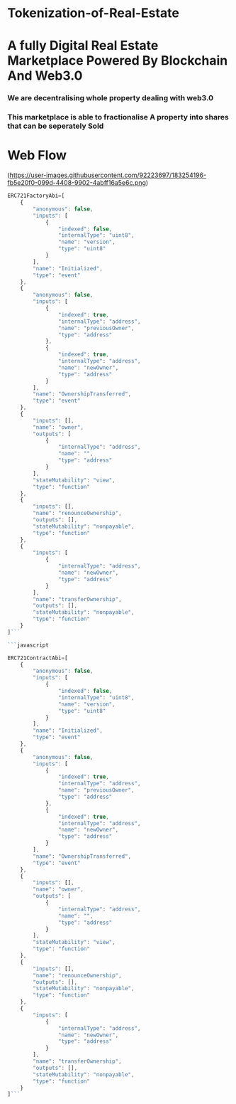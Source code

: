 # Tokenization-of-Real-Estate

# A fully Digital Real Estate Marketplace Powered By Blockchain And Web3.0
### We are decentralising whole property dealing with web3.0
### This marketplace is able to fractionalise A property into shares that can be seperately Sold
# Web Flow
(https://user-images.githubusercontent.com/92223697/183254196-fb5e20f0-099d-4408-9902-4abff16a5e6c.png)

```javascript
ERC721FactoryAbi=[
	{
		"anonymous": false,
		"inputs": [
			{
				"indexed": false,
				"internalType": "uint8",
				"name": "version",
				"type": "uint8"
			}
		],
		"name": "Initialized",
		"type": "event"
	},
	{
		"anonymous": false,
		"inputs": [
			{
				"indexed": true,
				"internalType": "address",
				"name": "previousOwner",
				"type": "address"
			},
			{
				"indexed": true,
				"internalType": "address",
				"name": "newOwner",
				"type": "address"
			}
		],
		"name": "OwnershipTransferred",
		"type": "event"
	},
	{
		"inputs": [],
		"name": "owner",
		"outputs": [
			{
				"internalType": "address",
				"name": "",
				"type": "address"
			}
		],
		"stateMutability": "view",
		"type": "function"
	},
	{
		"inputs": [],
		"name": "renounceOwnership",
		"outputs": [],
		"stateMutability": "nonpayable",
		"type": "function"
	},
	{
		"inputs": [
			{
				"internalType": "address",
				"name": "newOwner",
				"type": "address"
			}
		],
		"name": "transferOwnership",
		"outputs": [],
		"stateMutability": "nonpayable",
		"type": "function"
	}
]```

```javascript

ERC721ContractAbi=[
	{
		"anonymous": false,
		"inputs": [
			{
				"indexed": false,
				"internalType": "uint8",
				"name": "version",
				"type": "uint8"
			}
		],
		"name": "Initialized",
		"type": "event"
	},
	{
		"anonymous": false,
		"inputs": [
			{
				"indexed": true,
				"internalType": "address",
				"name": "previousOwner",
				"type": "address"
			},
			{
				"indexed": true,
				"internalType": "address",
				"name": "newOwner",
				"type": "address"
			}
		],
		"name": "OwnershipTransferred",
		"type": "event"
	},
	{
		"inputs": [],
		"name": "owner",
		"outputs": [
			{
				"internalType": "address",
				"name": "",
				"type": "address"
			}
		],
		"stateMutability": "view",
		"type": "function"
	},
	{
		"inputs": [],
		"name": "renounceOwnership",
		"outputs": [],
		"stateMutability": "nonpayable",
		"type": "function"
	},
	{
		"inputs": [
			{
				"internalType": "address",
				"name": "newOwner",
				"type": "address"
			}
		],
		"name": "transferOwnership",
		"outputs": [],
		"stateMutability": "nonpayable",
		"type": "function"
	}
]```




